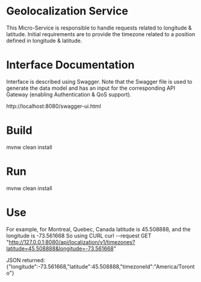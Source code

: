 # Geolocalization Service
This Micro-Service is responsible to handle requests related to longitude & latitude. 
Initial requirements are to provide the timezone related to a position defined in longitude & latitude.

# Interface Documentation
Interface is described using Swagger. Note that the Swagger file is used to generate the data model and has an input 
for the corresponding API Gateway (enabling Authentication & QoS support).

http://localhost:8080/swagger-ui.html

# Build
mvnw clean install

# Run
mvnw clean install



# Use
For example, for Montreal, Quebec, Canada latitude is 45.508888, and the longitude is -73.561668
So using CURL
curl --request GET "http://127.0.0.1:8080/api/localization/v1/timezones?latitude=45.508888&longitude=-73.561668"

JSON returned:
{"longitude":-73.561668,"latitude":45.508888,"timezoneId":"America/Toronto"}